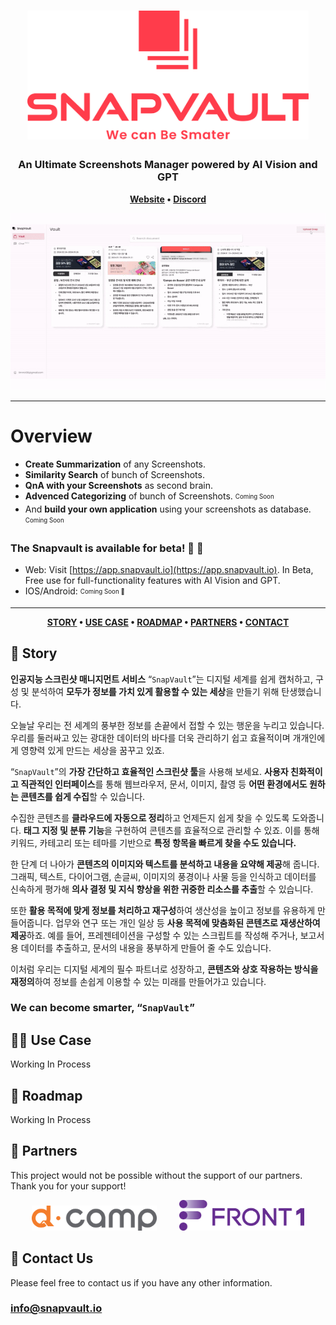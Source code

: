 

<h1 align="center">
	<img
		width="450"
		alt="Snapvault"
		src="https://raw.githubusercontent.com/SnapVault0/snapvault0.github.io/main/snapvault-vertical.svg?sanitize=true">
</h1>


<h3 align="center">
	An Ultimate Screenshots Manager powered by AI Vision and GPT
</h3>


<p align="center">
	<strong>
		<a href="https://app.snapvault.io">Website</a>
		•
		<a href="https://discord.gg/UbzwpeFR">Discord</a>
	</strong>
</p>


<p align="center">
	<img src="https://raw.githubusercontent.com/SnapVault0/snapvault0.github.io/main/whatissnapvault2.gif" width="800">
</p>

---

# Overview

- **Create Summarization** of any Screenshots.
- **Similarity Search** of bunch of Screenshots.
- **QnA with your Screenshots** as second brain.
- **Advenced Categorizing** of bunch of Screenshots. <sub><sup>Coming Soon</sup></sub>
- And **build your own application** using your screenshots as database. <sub><sup>Coming Soon</sup></sub>

### The Snapvault is available for beta! 🥳 🚀

- Web: Visit [https://app.snapvault.io](https://app.snapvault.io). In Beta, Free use for full-functionality features with AI Vision and GPT.
- IOS/Android: <sub><sup>Coming Soon 👀</sup></sub>

---

<p align="center">
	<strong>
		<a href="#🧐-story">STORY</a>
		•
		<a href="#👨‍💻-use-case">USE CASE</a>
        •
		<a href="#🌟-roadmap">ROADMAP</a>
        •
		<a href="#🤝-partners">PARTNERS</a>
        •
		<a href="#💛-contact">CONTACT</a>
	</strong>
</p>

## 🧐 Story

**인공지능 스크린샷 매니지먼트 서비스** “`SnapVault`”는
디지털 세계를 쉽게 캡처하고, 구성 및 분석하여
**모두가 정보를 가치 있게 활용할 수 있는 세상**을 만들기 위해 탄생했습니다.

오늘날 우리는 전 세계의 풍부한 정보를 손끝에서 접할 수 있는 행운을 누리고 있습니다.
우리를 둘러싸고 있는 광대한 데이터의 바다를 더욱 관리하기 쉽고 효율적이며
개개인에게 영향력 있게 만드는 세상을 꿈꾸고 있죠.

“`SnapVault`”의 **가장 간단하고 효율적인 스크린샷 툴**을 사용해 보세요.
**사용자 친화적이고 직관적인 인터페이스**를 통해 웹브라우저, 문서, 이미지, 촬영 등
**어떤 환경에서도 원하는 콘텐츠를 쉽게 수집**할 수 있습니다.

수집한 콘텐츠를 **클라우드에 자동으로 정리**하고 언제든지 쉽게 찾을 수 있도록 도와줍니다.
**태그 지정 및 분류 기능**을 구현하여 콘텐츠를 효율적으로 관리할 수 있죠.
이를 통해 키워드, 카테고리 또는 테마를 기반으로 **특정 항목을 빠르게 찾을 수도 있습니다.**

한 단계 더 나아가 **콘텐츠의 이미지와 텍스트를 분석하고 내용을 요약해 제공**해 줍니다.
그래픽, 텍스트, 다이어그램, 손글씨, 이미지의 풍경이나 사물 등을 인식하고
데이터를 신속하게 평가해 **의사 결정 및 지식 향상을 위한 귀중한 리소스를 추출**할 수 있습니다.

또한 **활용 목적에 맞게 정보를 처리하고 재구성**하여
생산성을 높이고 정보를 유용하게 만들어줍니다.
업무와 연구 또는 개인 일상 등 **사용 목적에 맞춤화된 콘텐츠로 재생산하여 제공**하죠.
예를 들어, 프레젠테이션을 구성할 수 있는 스크립트를 작성해 주거나,
보고서용 데이터를 추출하고, 문서의 내용을 풍부하게 만들어 줄 수도 있습니다.

이처럼 우리는 디지털 세계의 필수 파트너로 성장하고, 
**콘텐츠와 상호 작용하는 방식을 재정의**하여
정보를 손쉽게 이용할 수 있는 미래를 만들어가고 있습니다.

### **We can become smarter, “`SnapVault`”**

## 👨‍💻 Use Case

Working In Process

## 🌟 Roadmap

Working In Process

## 🤝 Partners
This project would not be possible without the support of our partners. Thank you for your support!

<div align="center">
	<img
		width="200"
		alt="Snapvault"
		src="https://raw.githubusercontent.com/SnapVault0/snapvault0.github.io/main/dcamp.png">
    &nbsp; &nbsp; &nbsp; &nbsp;
    <img
		width="200"
		alt="Snapvault"
		src="https://raw.githubusercontent.com/SnapVault0/snapvault0.github.io/main/frontone.png">
</div>

## 💛 Contact Us
Please feel free to contact us if you have any other information. 
### [info\@snapvault.io](mailto:info@snapvault.io)
